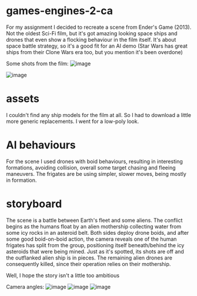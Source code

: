 # games-engines-2-ca

For my assignment I decided to recreate a scene from Ender's Game (2013). Not the oldest Sci-Fi film, but it's got amazing looking space ships and drones that even show a flocking behaviour in the film itself. It's about space battle strategy, so it's a good fit for an AI demo (Star Wars has great ships from their Clone Wars era too, but you mention it's been overdone)

Some shots from the film:
![image](https://user-images.githubusercontent.com/21022646/109868003-7026d180-7c67-11eb-8919-4c284f13388e.png)

![image](https://user-images.githubusercontent.com/21022646/109867333-aa43a380-7c66-11eb-840a-4d5307672b18.png)





# assets

I couldn't find any ship models for the film at all. So I had to download a little more generic replacements. I went for a low-poly look.

# AI behaviours

For the scene I used drones with boid behaviours, resulting in interesting formations, avoiding collision, overall some target chasing and fleeing maneuvers. The frigates are be using simpler, slower moves, being mostly in formation.

# storyboard

The scene is a battle between Earth's fleet and some aliens. The conflict begins as the humans float by an alien mothership collecting water from some icy rocks in an asteroid belt. Both sides deploy drone boids, and after some good boid-on-boid action, the camera reveals one of the human frigates has split from the group, positioning itself beneath/behind the icy asteroids that were being mined. Just as it's spotted, its shots are off and the outflanked alien ship is in pieces. The remaining alien drones are consequently killed, since their operation relies on their mothership.

Well, I hope the story isn't a little too ambitious

Camera angles:
![image](https://user-images.githubusercontent.com/21022646/109868498-fc38f900-7c67-11eb-930e-bc51918ea492.png)
![image](https://user-images.githubusercontent.com/21022646/109868571-1377e680-7c68-11eb-8270-6466b837a900.png)
![image](https://user-images.githubusercontent.com/21022646/109868736-4a4dfc80-7c68-11eb-911a-d7c4b1b532a9.png)


